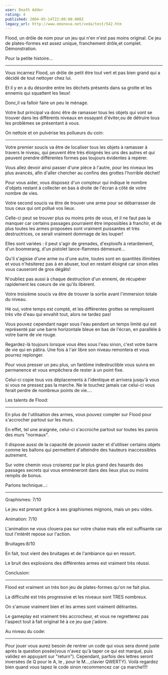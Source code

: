 ```yaml
---
user: Death Adder
rating: 4
published: 2004-05-14T22:00:00.000Z
legacy_url: http://www.emunova.net/veda/test/542.htm
---
```

Flood, un drôle de nom pour un jeu qui n'en n'est pas moins original. Ce jeu de plates-formes est assez unique, franchement drôle,et complet. Démonstration.  

  

  

Pour la petite histoire...  

------------------------------  

Vous incarnez Flood, un drôle de petit être tout vert et pas bien grand qui a décidé de tout nettoyer chez lui.   

Et il y en a du désordre entre les déchets présents dans sa grotte et les ennemis qui squattent les lieux!   

Donc,il va falloir faire un peu le ménage.  

Votre but principal va donc être de ramasser tous les objets qui vont se trouver dans les différents niveaux en essayant d'éviter,ou de détruire tous les problèmes se présentant à vous.  

  

  

On nettoie et on pulvérise les pollueurs du coin:  

-----------------------------------------------------------  

Votre premier soucis va être de localiser tous les objets à ramasser à travers le niveau, qui peuvent être très éloignés les uns des autres et qui peuvent prendre différentes formes pas toujours évidentes à repérer.   

Vous allez devoir ainsi passer d'une pièce à l'autre, pour les niveaux les plus avancés, afin d'aller chercher au confins des grottes l'horrible déchet!   

Pour vous aider, vous disposez d'un compteur qui indique le nombre d'objets restant à collecter en bas à droite de l'écran à côté de votre nombre de vies.  

  

Votre second soucis va être de trouver une arme pour se débarrasser de tous ceux qui ont pollué vos lieux.   

Celle-ci peut se trouver plus ou moins près de vous, et il ne faut pas la manquer car certains passages pourraient être impossibles à franchir, et de plus toutes les armes proposées sont vraiment puissantes et très destructrices, ce serait vraiment dommage de les louper!   

Elles sont variées : il peut s'agir de grenades, d'explosifs à retardement, d'un boomerang, d'un pistolet lance-flammes démesuré...   

Qu'il s'agisse d'une arme ou d'une autre, toutes sont en quantités illimitées et vous n'hésiterez pas à en abuser, tout en restant éloigné car sinon elles vous causeront de gros dégâts!   

N'oubliez pas aussi à chaque destruction d'un ennemi, de récupérer rapidement les coeurs de vie qu'ils libèrent.  

  

Votre troisième soucis va être de trouver la sortie avant l'immersion totale du niveau.   

Hé oui, votre temps est compté, et les différentes grottes se remplissent très vite d'eau qui envahit tout, alors ne tardez pas!   

Vous pouvez cependant nager sous l'eau pendant un temps limité qui est représenté par une barre horizontale bleue en bas de l'écran, en parallèle à votre barre de vie rouge.   

Regardez-là toujours lorsque vous êtes sous l'eau sinon, c'est votre barre de vie qui en pâtira. Une fois à l'air libre son niveau remontera et vous pourrez replonger.  

Pour vous presser un peu plus, un fantôme indestructible vous suivra en permanence et vous empêchera de rester à un point fixe.   

Celui-ci copie tous vos déplacements à l'identique et arrivera jusqu'à vous si vous ne pressez pas la marche. Ne le touchez jamais car celui-ci vous ferait perdre de nombreux points de vie....  

  

  

Les talents de Flood:  

--------------------------  

En plus de l'utilisation des armes, vous pouvez compter sur Flood pour s'accrocher partout sur les murs.   

En effet, tel une araignée, celui-ci s'accroche partout sur toutes les parois des murs "normaux".   

Il dispose aussi de la capacité de pouvoir sauter et d'utiliser certains objets comme les ballons qui permettent d'atteindre des hauteurs inaccessibles autrement.  

Sur votre chemin vous croiserez par le plus grand des hasards des passages secrets qui vous emmèneront dans des lieux plus ou moins remplis de bonus.  

  

  

Parlons technique...:  

--------------------------  

Graphismes: 7/10  

Le jeu est prenant grâce à ses graphismes mignons, mais un peu vides.  

  

Animation: 7/10  

L'animation ne vous clouera pas sur votre chaise mais elle est suffisante car tout l'intérêt repose sur l'action.  

  

Bruitages:8/10  

En fait, tout vient des bruitages et de l'ambiance qui en ressort.   

Le bruit des explosions des différentes armes est vraiment très réussi.  

  

  

Conclusion:  

---------------  

Flood est vraiment un très bon jeu de plates-formes qu'on ne fait plus.   

La difficulté est très progressive et les niveaux sont TRES nombreux.  

On s'amuse vraiment bien et les armes sont vraiment délirantes.   

Le gameplay est vraiment très accrocheur, et vous ne regretterez pas l'aspect tout à fait original lié à ce jeu que j'adore.  

  

  

Au niveau du code:  

------------------------  

Pour jouer vous aurez besoin de rentrer un code qui vous sera donné juste après la question posée(vous n'avez qu'à taper ce qui est marqué, puis validez en appuyant sur "return"). Cependant, parfois des lettres seront inversées (le Q pour le A, le , pour le M...,clavier QWERTY). Voilà regardez bien quand vous tapez le code sinon recommencez car ça marche!!!!